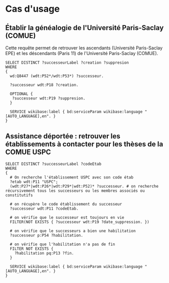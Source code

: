 # Cas d'usage

## Établir la généalogie de l'Université Paris-Saclay (COMUE)

Cette requête permet de retrouver les ascendants (Université Paris-Saclay EPE) et les déscendants (Paris 11) de l'Université Paris-Saclay (COMUE).

```sparql
SELECT DISTINCT ?successeurLabel ?creation ?suppresion
WHERE 
{
  wd:Q8447 (wdt:P52*/wdt:P53*) ?successeur.
  
  ?successeur wdt:P18 ?creation.
  
  OPTIONAL {
   ?successeur wdt:P19 ?suppresion.
  }
  
  SERVICE wikibase:label { bd:serviceParam wikibase:language "[AUTO_LANGUAGE],en". }
}
```

## Assistance déportée : retrouver les établissements à contacter pour les thèses de la COMUE USPC

```sparql
SELECT DISTINCT ?successeurLabel ?codeEtab
WHERE
{
  # On recherche l'établissement USPC avec son code étab
  ?etab wdt:P11 "USPC";        
  (wdt:P27*|wdt:P26*|wdt:P29*|wdt:P52)* ?successeur. # on recherche récursivement tous les successeurs ou les membres associés ou constitutifs
  
  # on récupère le code établissement du successeur
  ?successeur wdt:P11 ?codeEtab.
         
  # on vérifie que le successeur est toujours en vie
  FILTER(NOT EXISTS { ?successeur wdt:P19 ?date_suppression. })
  
  # on vérifie que le successeurs a bien une habilitation
  ?successeur p:P54 ?habilitation.
  
  # on vérifie que l'habilitation n'a pas de fin
  FILTER NOT EXISTS {
    ?habilitation pq:P13 ?fin.
  }
  
  SERVICE wikibase:label { bd:serviceParam wikibase:language "[AUTO_LANGUAGE],en". }
}
```